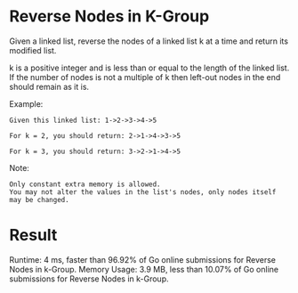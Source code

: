 # Reverse Nodes in K-Group
Given a linked list, reverse the nodes of a linked list k at a time and return its modified list.

k is a positive integer and is less than or equal to the length of the linked list. If the number of nodes is not a multiple of k then left-out nodes in the end should remain as it is.

Example:
```
Given this linked list: 1->2->3->4->5

For k = 2, you should return: 2->1->4->3->5

For k = 3, you should return: 3->2->1->4->5
```
Note:

    Only constant extra memory is allowed.
    You may not alter the values in the list's nodes, only nodes itself may be changed.

# Result
Runtime: 4 ms, faster than 96.92% of Go online submissions for Reverse Nodes in k-Group.
Memory Usage: 3.9 MB, less than 10.07% of Go online submissions for Reverse Nodes in k-Group.